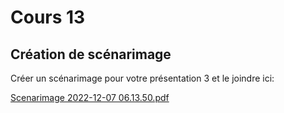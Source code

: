 # Cours 13
## Création de scénarimage
Créer un scénarimage pour votre présentation 3 et le joindre ici:



[Scenarimage 2022-12-07 06.13.50.pdf](https://github.com/Kyoxis/Journal_de_Bord_semaines_8_15/files/10181806/Scenarimage.2022-12-07.06.13.50.pdf)

